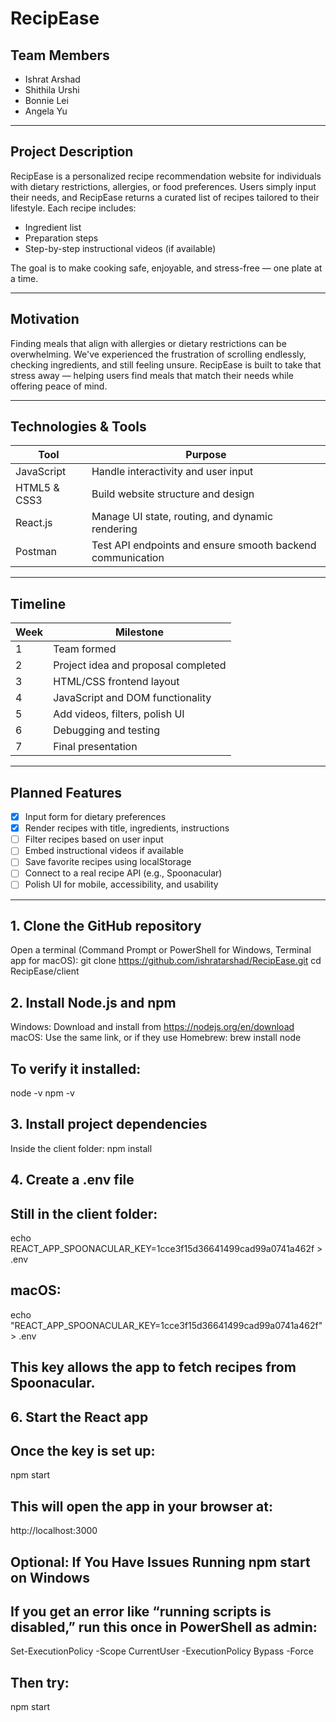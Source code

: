 # RecipEase

## Team Members
- Ishrat Arshad
- Shithila Urshi
- Bonnie Lei
- Angela Yu

---

## Project Description

RecipEase is a personalized recipe recommendation website for individuals with dietary restrictions, allergies, or food preferences. Users simply input their needs, and RecipEase returns a curated list of recipes tailored to their lifestyle. Each recipe includes:

- Ingredient list
- Preparation steps
- Step-by-step instructional videos (if available)

The goal is to make cooking safe, enjoyable, and stress-free — one plate at a time.

---

## Motivation

Finding meals that align with allergies or dietary restrictions can be overwhelming. We've experienced the frustration of scrolling endlessly, checking ingredients, and still feeling unsure. RecipEase is built to take that stress away — helping users find meals that match their needs while offering peace of mind.

---

## Technologies & Tools

| Tool         | Purpose                                                       |
|--------------|---------------------------------------------------------------|
| JavaScript   | Handle interactivity and user input                           |
| HTML5 & CSS3 | Build website structure and design                            |
| React.js     | Manage UI state, routing, and dynamic rendering               |
| Postman      | Test API endpoints and ensure smooth backend communication    |

---

## Timeline

| Week | Milestone                                  |
|------|---------------------------------------------|
| 1    | Team formed                                 |
| 2    | Project idea and proposal completed         |
| 3    | HTML/CSS frontend layout                    |
| 4    | JavaScript and DOM functionality            |
| 5    | Add videos, filters, polish UI              |
| 6    | Debugging and testing                       |
| 7    | Final presentation                          |

---

## Planned Features

- [x] Input form for dietary preferences
- [x] Render recipes with title, ingredients, instructions
- [ ] Filter recipes based on user input
- [ ] Embed instructional videos if available
- [ ] Save favorite recipes using localStorage
- [ ] Connect to a real recipe API (e.g., Spoonacular)
- [ ] Polish UI for mobile, accessibility, and usability

---

## 1. Clone the GitHub repository
Open a terminal (Command Prompt or PowerShell for Windows, Terminal app for macOS):
  git clone https://github.com/ishratarshad/RecipEase.git
  cd RecipEase/client

## 2. Install Node.js and npm
Windows: Download and install from https://nodejs.org/en/download
macOS: Use the same link, or if they use Homebrew:
  brew install node

## To verify it installed:
  node -v
  npm -v

## 3. Install project dependencies
Inside the client folder:
  npm install

## 4. Create a .env file
## Still in the client folder:
  echo REACT_APP_SPOONACULAR_KEY=1cce3f15d36641499cad99a0741a462f > .env

## macOS:
echo "REACT_APP_SPOONACULAR_KEY=1cce3f15d36641499cad99a0741a462f" > .env
## This key allows the app to fetch recipes from Spoonacular.

## 6. Start the React app

## Once the key is set up:
  npm start
## This will open the app in your browser at:
http://localhost:3000

## Optional: If You Have Issues Running npm start on Windows
## If you get an error like “running scripts is disabled,” run this once in PowerShell as admin:
  Set-ExecutionPolicy -Scope CurrentUser -ExecutionPolicy Bypass -Force
## Then try:
  npm start

